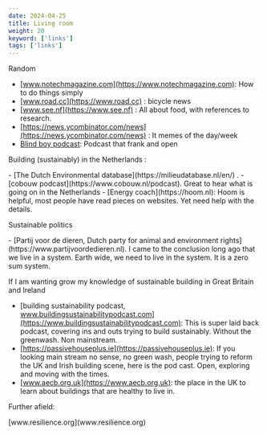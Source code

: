 ```yaml
---
date: 2024-04-25
title: Living room
weight: 20
keyword: ['links']
tags: ['links']
---
```


<p> Random </p>

- [www.notechmagazine.com](https://www.notechmagazine.com): How to do things simply
- [www.road.cc](https://www.road.cc) : bicycle news
- [www.see.nf](https://www.see.nf) : All about food, with references to research.
- [https://news.ycombinator.com/news](https://news.ycombinator.com/news) : It memes of the day/week
- [Blind boy podcast](https://www.theblindboypodcast.ie): Podcast that frank and open



<p> Building (sustainably) in the Netherlands : </p>
- [The Dutch Environmental database](https://milieudatabase.nl/en/) . 
- [cobouw podcast](https://www.cobouw.nl/podcast). Great to hear what is going on in the Netherlands
- [Energy coach](https://hoom.nl): Hoom is helpful, most people have read pieces on websites. Yet need help with the details.

<p> Sustainable politics </p>
- [Partij voor de dieren, Dutch party for animal and environment rights](https://www.partijvoordedieren.nl). I came to the conclusion long ago that we live in a system. Earth wide, we need to live in the system. It is a zero sum system.  

<p> If I am wanting grow my knowledge of sustainable building in Great Britain and Ireland </p>

- [building sustainability podcast, www.buildingsustainabilitypodcast.com](https://www.buildingsustainabilitypodcast.com): This is super laid back podcast, covering ins and outs trying to build sustainably. Without the greenwash. Non mainstream.
- [https://passivehouseplus.ie](https://passivehouseplus.ie): If you looking main stream no sense, no green wash, people trying to reform the UK and Irish building scene, here is the pod cast. Open, exploring and moving with the times.
- [www.aecb.org.uk](https://www.aecb.org.uk): the place in the UK to learn about buildings that are healthy to live in.


<p> Further afield: </p>
[www.resilience.org](www.resilience.org)